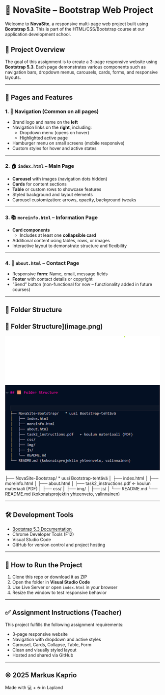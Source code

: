 # 🌟 NovaSite – Bootstrap Web Project

Welcome to **NovaSite**, a responsive multi-page web project built using **Bootstrap 5.3**. This is part of the HTML/CSS/Bootstrap course at our application development school.

## 🎯 Project Overview

The goal of this assignment is to create a 3-page responsive website using **Bootstrap 5.3**. Each page demonstrates various components such as navigation bars, dropdown menus, carousels, cards, forms, and responsive layouts.

---

## 📄 Pages and Features

### 1. 🧭 Navigation (Common on all pages)
- Brand logo and name on the **left**
- Navigation links on the **right**, including:
  - Dropdown menu (opens on hover)
  - Highlighted active page
- Hamburger menu on small screens (mobile responsive)
- Custom styles for hover and active states

---

### 2. 🏠 `index.html` – Main Page
- **Carousel** with images (navigation dots hidden)
- **Cards** for content sections
- **Table** or custom rows to showcase features
- Styled background and layout elements
- Carousel customization: arrows, opacity, background tweaks

---

### 3. 📚 `moreinfo.html` – Information Page
- **Card components**
  - Includes at least one **collapsible card**
- Additional content using tables, rows, or images
- Interactive layout to demonstrate structure and flexibility

---

### 4. 📨 `about.html` – Contact Page
- Responsive **form**: Name, email, message fields
- **Footer** with contact details or copyright
- "Send" button (non-functional for now – functionality added in future courses)

---

## 🧱 Folder Structure
## 📂 Folder Structure](image.png)

![Folder Structure](images/Structure.png)



├── NovaSite-Bootstrap/   * uusi Bootstrap-tehtävä
│   ├── index.html
│   ├── moreinfo.html
│   ├── about.html
│   ├── task2_instructions.pdf   ← koulun materiaali (PDF)
│   ├── css/
│   ├── img/
│   ├── js/
│   └── README.md
└── README.md (kokonaisprojektin yhteenveto, valinnainen)

---

## 🛠 Development Tools

- [Bootstrap 5.3 Documentation](https://getbootstrap.com/docs/5.3/getting-started/introduction/)
- Chrome Developer Tools (F12)
- Visual Studio Code
- GitHub for version control and project hosting

---

## 🚀 How to Run the Project

1. Clone this repo or download it as ZIP  
2. Open the folder in **Visual Studio Code**
3. Use Live Server or open `index.html` in your browser
4. Resize the window to test responsive behavior

---

## ✅ Assignment Instructions (Teacher)

This project fulfills the following assignment requirements:
- 3-page responsive website
- Navigation with dropdown and active styles
- Carousel, Cards, Collapse, Table, Form
- Clean and visually styled layout
- Hosted and shared via GitHub

---

## © 2025 Markus Kaprio  
Made with 💻 + ☕ in Lapland  
